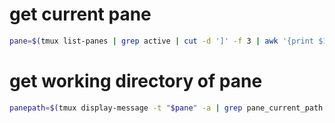 # get current pane

```bash
pane=$(tmux list-panes | grep active | cut -d ']' -f 3 | awk '{print $1}')
```

# get working directory of pane
```bash
panepath=$(tmux display-message -t "$pane" -a | grep pane_current_path | cut -d '=' -f 2)
```
